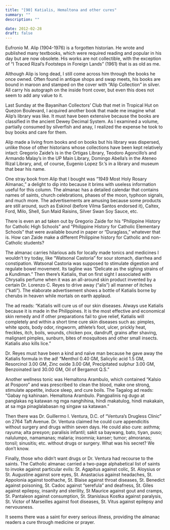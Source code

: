 ```yaml
---
title: "[90] Katialis, Hemaltona and other cures"
summary: ""
description: ""

date: 2012-02-28
draft: false
---
```


Eufronio M. Alip (1904-1976) is a forgotten historian. He wrote and published many textbooks, which were required reading and popular in his day but are now obsolete. His works are not collectible, with the exception of “I Traced Rizal’s Footsteps in Foreign Lands” (1961) that is as old as me.

Although Alip is long dead, I still come across him through the books he once owned. Often found in antique shops and swap meets, his books are bound in maroon and stamped on the cover with “Alip Collection” in silver. All carry his autograph on the inside front cover, but even this does not seem to add any value to it.

Last Sunday at the Bayanihan Collectors’ Club that met in Tropical Hut on Quezon Boulevard, I acquired another book that made me imagine what Alip’s library was like. It must have been extensive because the books are classified in the ancient Dewey Decimal System. As I examined a volume, partially consumed by silverfish and anay, I realized the expense he took to buy books and care for them.

Alip made a living from books and on books but his library was dispersed, unlike those of other historians whose collections have been kept relatively intact: Gregorio Zaide’s is in the Ortigas Library, Teodoro Agoncillo’s and Armando Malay’s in the UP Main Library, Domingo Abella’s in the Ateneo Rizal Library, and, of course, Eugenio Lopez Sr.’s in a library and museum that bear his name.

One stray book from Alip that I bought was “1949 Most Holy Rosary Almanac,” a delight to dip into because it brims with useless information useful for this column. The almanac has a detailed calendar that contains names of saints, church celebrations, phases of the moon, typhoon signals, and much more. The advertisements are amusing because some products are still around, such as Eskinol (before Vilma Santos endorsed it), Caltex, Ford, Milo, Shell, Sun Maid Raisins, Silver Swan Soy Sauce, etc.

There is even an ad taken out by Gregorio Zaide for his “Philippine History for Catholic High Schools” and “Philippine History for Catholic Elementary Schools” that were available bound in paper or “Duraglass,” whatever that is. How can Zaide make a different Philippine history for Catholic and non-Catholic students?

The almanac carries hilarious ads for locally made tonics and medicines I wouldn’t try today, like “Watsonal Castoria” for sour stomach, diarrhea and constipation. Watsonal Castoria was supposed to stimulate digestion and regulate bowel movement. Its tagline was  “Delicate as the sighing strains of a Kundiman.” Then there’s Katialis, that on first sight I associated with Chrysalis perfume when it was an all-around skin product invented by a certain Dr. Lorenzo C. Reyes to drive away (“alis”) all manner of itches (“kati”). The elaborate advertisement shows a bottle of Katialis borne by cherubs in heaven while mortals on earth applaud.

The ad reads: “Katialis will cure us of our skin diseases. Always use Katialis because it is made in the Philippines. It is the most effective and economical skin remedy and if other preparations fail to give relief, Katialis will completely and within a short time cure skin diseases such as: pimples, white spots, body odor, ringworm, athlete’s foot, ulcer, prickly heat, freckles, itch, boils, wounds, chicken pox, dandruff, grains after shaving, malignant pimples, sunburn, bites of mosquitoes and other small insects. Katialis also kills lice.”

Dr. Reyes must have been a kind and naïve man because he gave away the Katialis formula in the ad! “Menthol 0.40 GM, Salicylic acid 1.5 GM, Resorcinol 3.00 GM, Zinc oxide 3.00 GM, Precipitated sulphur 3.00 GM, Benzoinated lard 30.00 GM, Oil of Bergamot Q.S.”

Another wellness tonic was Hemaltona Arambulo, which contained “Kalsio at Posporo” and was prescribed to clean the blood, make one strong, stimulate appetite, induce sleep, and cure boils. The Tagalog ad reads: “Gabay ng kahinaan. Hemaltona Arambulo. Pangpalinis ng dugo at panglakas ng katawan ng mga nanghihina, hindi makatulog, hindi makakain, at sa mga  pinaglalabasan ng singaw sa katawan.”

Then there was Dr. Guillermo I. Ventura, D.C. of  “Ventura’s Drugless Clinic” on 2764 Taft Avenue. Dr. Ventura claimed he could cure appendicitis without surgery and drugs within seven days. He could also cure: asthma; rayuma; alta presyon; paralisis infantil; sakit sa  baywang, bato, tiyan, puso; nalulumpo, namamanas; malaria; insomnia; kanser; tumor; almoranas; tonsil; sinusitis; etc. without drugs or surgery. What was his secret? We don’t know.

Finally, those who didn’t want drugs or Dr. Ventura had recourse to the saints. The Catholic almanac carried a two-page alphabetical list of saints to invoke against particular evils: St. Agapitus against colic, St. Aloysius or St. Augustine against sore eyes, St. Anastacius against headaches, St. Appolonia against   toothache, St. Blaise against throat diseases, St. Benedict against poisoning, St. Cadoc against “serefula” and deafness, St. Giles against epilepsy, insanity and sterility, St Maurice against gout and cramps, St.   Pantaleon against consumption, St. Stanislaus Kostka against paralysis, St. Victor of Marseilles against foot diseases, St. Vitus against epilepsy and nervousness.

It seems there was a saint for every serious illness, providing the almanac readers a cure through medicine or prayer.
